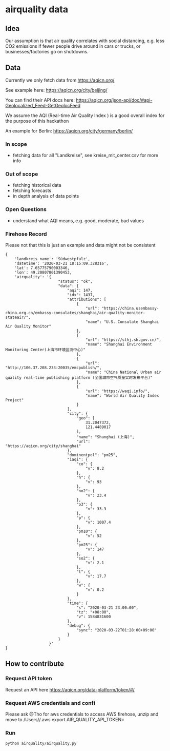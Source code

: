 # airquality data

## Idea
Our assumption is that air quality correlates with social distancing, e.g. less CO2 emissions if fewer people drive around in cars or trucks, or businesses/factories go on shutdowns.

## Data
Currently we only fetch data from https://aqicn.org/

See example here: https://aqicn.org/city/beijing/

You can find their API docs here: https://aqicn.org/json-api/doc/#api-Geolocalized_Feed-GetGeolocFeed

We assume the AQI (Real-time Air Quality Index ) is a good overall index for the purpose of this hackathon

An example for Berlin: https://aqicn.org/city/germany/berlin/
### In scope
- fetching data for all "Landkreise", see kreise_mit_center.csv for more info

### Out of scope
- fetching historical data
- fetching forecasts
- in depth analysis of data points

### Open Questions
- understand what AQI means, e.g. good, moderate, bad values

### Firehose Record
Please not that this is just an example and data might not be consistent
```
{
    'landkreis_name': 'Südwestpfalz',
    'datetime': '2020-03-21 18:15:09.328316',
    'lat': 7.65775790003346,
    'lon': 49.20807801390453,
    'airquality': '{
                       "status": "ok",
                       "data": {
                           "aqi": 147,
                           "idx": 1437,
                           "attributions": [
                               {
                                   "url": "https://china.usembassy-china.org.cn/embassy-consulates/shanghai/air-quality-monitor-stateair/",
                                   "name": "U.S. Consulate Shanghai Air Quality Monitor"
                               },
                               {
                                   "url": "https://sthj.sh.gov.cn/",
                                   "name": "Shanghai Environment Monitoring Center(上海市环境监测中心)"
                               },
                               {
                                   "url": "http://106.37.208.233:20035/emcpublish/",
                                   "name": "China National Urban air quality real-time publishing platform (全国城市空气质量实时发布平台)"
                               },
                               {
                                   "url": "https://waqi.info/",
                                   "name": "World Air Quality Index Project"
                               }
                           ],
                           "city": {
                               "geo": [
                                   31.2047372,
                                   121.4489017
                               ],
                               "name": "Shanghai (上海)",
                               "url": "https://aqicn.org/city/shanghai"
                           },
                           "dominentpol": "pm25",
                           "iaqi": {
                               "co": {
                                   "v": 8.2
                               },
                               "h": {
                                   "v": 93
                               },
                               "no2": {
                                   "v": 23.4
                               },
                               "o3": {
                                   "v": 33.3
                               },
                               "p": {
                                   "v": 1007.4
                               },
                               "pm10": {
                                   "v": 52
                               },
                               "pm25": {
                                   "v": 147
                               },
                               "so2": {
                                   "v": 2.1
                               },
                               "t": {
                                   "v": 17.7
                               },
                               "w": {
                                   "v": 0.2
                               }
                           },
                           "time": {
                               "s": "2020-03-21 23:00:00",
                               "tz": "+08:00",
                               "v": 1584831600
                           },
                           "debug": {
                               "sync": "2020-03-22T01:28:00+09:00"
                           }
                       }
                   }'
}
```

## How to contribute
### Request API token
Request an API here https://aqicn.org/data-platform/token/#/

### Request AWS credentials and confi
Please ask @Tho for aws credentials to access AWS firehose, unzip and move to /Users/<you>/.aws
export AIR_QUALITY_API_TOKEN=<your token>

### Run
```python airquality/airquality.py```
